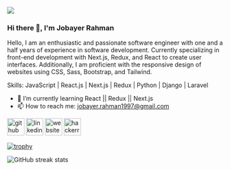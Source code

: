 ![](https://media.licdn.com/dms/image/D5616AQFWwa-ih0_Lew/profile-displaybackgroundimage-shrink_350_1400/0/1704227232569?e=1712188800&v=beta&t=0PDNvIpNXjtBGS_i-fevDNLRrQSY4Qob2ScEUjRtSUc)
### Hi there 👋, I'm Jobayer Rahman

Hello, I am an enthusiastic and passionate software engineer with one and a half years of experience in software development. Currently specializing in front-end development with Next.js, Redux, and React to create user interfaces. Additionally, I am proficient with the responsive design of websites using CSS, Sass, Bootstrap, and Tailwind.

Skills:  JavaScript | React.js | Next.js | Redux | Python | Django | Laravel

- 🌱 I’m currently learning React || Redux || Next.js 
- 📫 How to reach me: jobayer.rahman1997@gmail.com 


[<img src='https://cdn.jsdelivr.net/npm/simple-icons@3.0.1/icons/github.svg' alt='github' height='40'>](https://github.com/Jobayerrahman)  [<img src='https://cdn.jsdelivr.net/npm/simple-icons@3.0.1/icons/linkedin.svg' alt='linkedin' height='40'>](https://www.linkedin.com/in/https://www.linkedin.com/in/jobayer-rahman-495777119//)  [<img src='https://cdn.jsdelivr.net/npm/simple-icons@3.0.1/icons/icloud.svg' alt='website' height='40'>](https://jobayer-rahman-portfolio.vercel.app/)  [<img src='https://cdn.jsdelivr.net/npm/simple-icons@3.0.1/icons/hackerrank.svg' alt='hackerrank' height='40'>](https://www.hackerrank.com/profile/jobayer_aiub)  

[![trophy](https://github-profile-trophy.vercel.app/?username=Jobayerrahman)](https://github.com/ryo-ma/github-profile-trophy)

<!--[![Top Langs](https://github-readme-stats.vercel.app/api/top-langs/?username=Jobayerrahman)](https://github.com/anuraghazra/github-readme-stats)

![GitHub stats](https://github-readme-stats.vercel.app/api?username=Jobayerrahman&show_icons=true) -->

![GitHub streak stats](https://streak-stats.demolab.com/?user=Jobayerrahman)  


